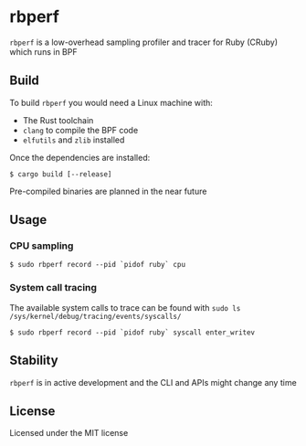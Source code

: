 rbperf
======

`rbperf` is a low-overhead sampling profiler and tracer for Ruby (CRuby) which runs in BPF

## Build

To build `rbperf` you would need a Linux machine with:
- The Rust toolchain
- `clang` to compile the BPF code
- `elfutils` and `zlib` installed

Once the dependencies are installed:
```shell
$ cargo build [--release]
```

Pre-compiled binaries are planned in the near future

## Usage

### CPU sampling

```
$ sudo rbperf record --pid `pidof ruby` cpu
```

### System call tracing

The available system calls to trace can be found with `sudo ls /sys/kernel/debug/tracing/events/syscalls/`

```
$ sudo rbperf record --pid `pidof ruby` syscall enter_writev
```

## Stability

`rbperf` is in active development and the CLI and APIs might change any time

## License

Licensed under the MIT license
